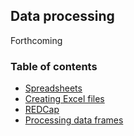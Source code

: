 ## Data processing

Forthcoming

### Table of contents

* [Spreadsheets](C04_P001_Import_from_files.md)
* [Creating Excel files](C04_P002_Write_Excel_files.md)
* [REDCap](C04_P002_Import_from_REDCap.md)
* [Processing data frames](C04_P003_Processing_with_dplyr.md)
